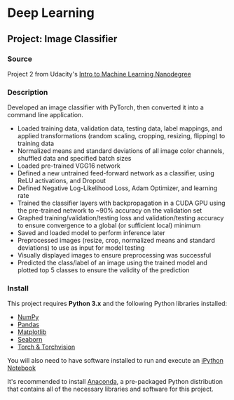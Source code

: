 # Deep Learning

## Project: Image Classifier 

### Source

Project 2 from Udacity's [Intro to Machine Learning Nanodegree](https://www.udacity.com/course/intro-to-machine-learning-nanodegree--nd229)

### Description

Developed an image classifier with PyTorch, then converted it into a command line application.

- Loaded training data, validation data, testing data, label mappings, and applied transformations (random scaling, cropping, resizing, flipping) to training data
- Normalized means and standard deviations of all image color channels, shuffled data and specified batch sizes
- Loaded pre-trained VGG16 network
- Defined a new untrained feed-forward network as a classifier, using ReLU activations, and Dropout
- Defined Negative Log-Likelihood Loss, Adam Optimizer, and learning rate
- Trained the classifier layers with backpropagation in a CUDA GPU using the pre-trained network to ~90% accuracy on the validation set
- Graphed training/validation/testing loss and validation/testing accuracy to ensure convergence to a global (or sufficient local) minimum
- Saved and loaded model to perform inference later
- Preprocessed images (resize, crop, normalized means and standard deviations) to use as input for model testing
- Visually displayed images to ensure preprocessing was successful
- Predicted the class/label of an image using the trained model and plotted top 5 classes to ensure the validity of the prediction

### Install

This project requires **Python 3.x** and the following Python libraries installed:

- [NumPy](http://www.numpy.org/)
- [Pandas](http://pandas.pydata.org)
- [Matplotlib](http://matplotlib.org/)
- [Seaborn](https://seaborn.pydata.org)
- [Torch & Torchvision](https://pytorch.org)

You will also need to have software installed to run and execute an [iPython Notebook](https://jupyter.org)

It's recommended to install [Anaconda](https://www.anaconda.com), a pre-packaged Python distribution that contains all of the necessary libraries and software for this project. 
